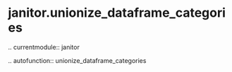 janitor.unionize\_dataframe\_categories
==========================

.. currentmodule:: janitor

.. autofunction:: unionize_dataframe_categories
